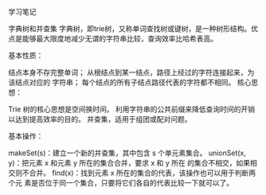 学习笔记

字典树和并查集
字典树，即trie树，又称单词查找树或键树，是一种树形结构。优点是能够最大限度地减少无谓的字符串比较，查询效率比哈希表高。

基本性质：

结点本身不存完整单词；
从根结点到某一结点，路径上经过的字符连接起来，为该结点对应的 字符串；
每个结点的所有子结点路径代表的字符都不相同。
核心思想：

Trie 树的核心思想是空间换时间。
利用字符串的公共前缀来降低查询时间的开销以达到提高效率的目的。
并查集，适用于组团或配对问题。

基本操作：

makeSet(s)：建立一个新的并查集，其中包含 s 个单元素集合。
unionSet(x, y)：把元素 x 和元素 y 所在的集合合并，要求 x 和 y 所在 的集合不相交，如果相交则不合并。
find(x)：找到元素 x 所在的集合的代表，该操作也可以用于判断两个元 素是否位于同一个集合，只要将它们各自的代表比较一下就可以了。